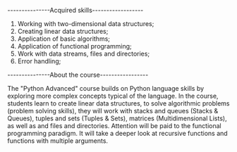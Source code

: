 ---------------Acquired skills------------------
 
1) Working with two-dimensional data structures;
2) Creating linear data structures;
3) Application of basic algorithms;
4) Application of functional programming;
5) Work with data streams, files and directories;
6) Error handling;


---------------About the course-----------------

The "Python Advanced" course builds on Python language skills by exploring more complex concepts typical of the language. 
In the course, students learn to create linear data structures, to solve algorithmic problems (problem solving skills), 
they will work with stacks and queues (Stacks & Queues), tuples and sets (Tuples & Sets), matrices (Multidimensional Lists), 
as well as and files and directories. Attention will be paid to the functional programming paradigm. 
It will take a deeper look at recursive functions and functions with multiple arguments.
